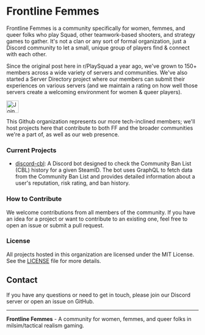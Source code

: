 # Frontline Femmes

Frontline Femmes is a community specifically for women, femmes, and queer folks who play Squad, other teamwork-based shooters, and strategy games to gather. It's not a clan or any sort of formal organization, just a Discord community to let a small, unique group of players find & connect with each other.

Since the original post here in r/PlaySquad a year ago, we've grown to 150+ members across a wide variety of servers and communities. We've also started a Server Directory project where our members can submit their experiences on various servers (and we maintain a rating on how well those servers create a welcoming environment for women & queer players).

[<img src="https://gist.githubusercontent.com/cxmeel/0dbc95191f239b631c3874f4ccf114e2/raw/discord.svg" alt="Join us on Discord." height="32" />](https://discord.gg/TJFVFnCzbH)

This Github organization represents our more tech-inclined members; we'll host projects here that contribute to both FF and the broader communities we're a part of, as well as our web presence.

### Current Projects

- [discord-cbl](https://github.com/Frontline-Femmes/discord-cbl): A Discord bot designed to check the Community Ban List (CBL) history for a given SteamID. The bot uses GraphQL to fetch data from the Community Ban List and provides detailed information about a user's reputation, risk rating, and ban history.

### How to Contribute

We welcome contributions from all members of the community. If you have an idea for a project or want to contribute to an existing one, feel free to open an issue or submit a pull request.

### License

All projects hosted in this organization are licensed under the MIT License. See the [LICENSE](LICENSE) file for more details.

## Contact

If you have any questions or need to get in touch, please join our Discord server or open an issue on GitHub.

---

**Frontline Femmes** - A community for women, femmes, and queer folks in milsim/tactical realism gaming.
